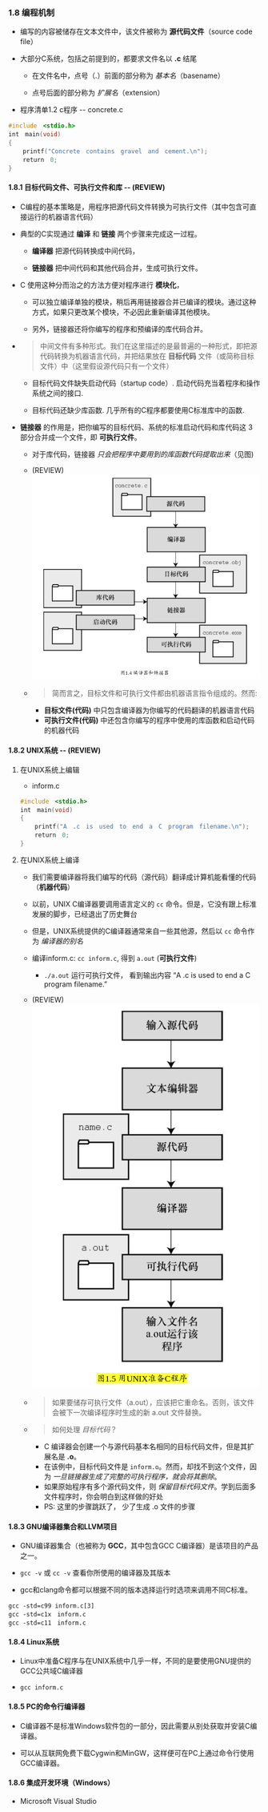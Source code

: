 ### 1.8 编程机制
* 编写的内容被储存在文本文件中，该文件被称为 **源代码文件**（source code file）

* 大部分C系统，包括之前提到的，都要求文件名以 **.c** 结尾
    * 在文件名中，点号（.）前面的部分称为 *基本名*（basename）

    * 点号后面的部分称为 *扩展名*（extension）

* 程序清单1.2 c程序 -- concrete.c
```c
#include　<stdio.h>
int　main(void)
{
    printf("Concrete　contains　gravel　and　cement.\n");
    return　0;
}
```


#### 1.8.1 目标代码文件、可执行文件和库 -- (REVIEW)
* C编程的基本策略是，用程序把源代码文件转换为可执行文件（其中包含可直接运行的机器语言代码）

* 典型的C实现通过 **编译** 和 **链接** 两个步骤来完成这一过程。
    * **编译器** 把源代码转换成中间代码，

    * **链接器** 把中间代码和其他代码合并，生成可执行文件。

* C 使用这种分而治之的方法方便对程序进行 **模块化**，
    * 可以独立编译单独的模块，稍后再用链接器合并已编译的模块。通过这种方式，如果只更改某个模块，不必因此重新编译其他模块。

    * 另外，链接器还将你编写的程序和预编译的库代码合并。

* > 中间文件有多种形式。我们在这里描述的是最普遍的一种形式，即把源代码转换为机器语言代码，并把结果放在 **目标代码** 文件（或简称目标文件）中（这里假设源代码只有一个文件）
    * 目标代码文件缺失启动代码（startup code）. 启动代码充当着程序和操作系统之间的接口.

    * 目标代码还缺少库函数. 几乎所有的C程序都要使用C标准库中的函数.

* **链接器** 的作用是，把你编写的目标代码、系统的标准启动代码和库代码这 3 部分合并成一个文件，即 **可执行文件**。
    * 对于库代码，链接器 *只会把程序中要用到的库函数代码提取出来*（见图)

    * (REVIEW) ![图1.4 编译器和链接器](images/Screenshot_2017-10-24_21-36-41.png)

    * > 简而言之，目标文件和可执行文件都由机器语言指令组成的。然而:
        * **目标文件(代码)** 中只包含编译器为你编写的代码翻译的机器语言代码
        * **可执行文件(代码)** 中还包含你编写的程序中使用的库函数和启动代码的机器代码


#### 1.8.2 UNIX系统 -- (REVIEW)
1. 在UNIX系统上编辑
    * inform.c
    ```c
    #include　<stdio.h>
    int　main(void)
    {
        printf("A　.c　is　used　to　end　a　C　program　filename.\n");
        return　0;
    }
    ```

2. 在UNIX系统上编译
    * 我们需要编译器将我们编写的代码（源代码）翻译成计算机能看懂的代码（**机器代码**）

    * 以前，UNIX C编译器要调用语言定义的 `cc` 命令。但是，它没有跟上标准发展的脚步，已经退出了历史舞台

    * 但是，UNIX系统提供的C编译器通常来自一些其他源，然后以 `cc` 命令作为 *编译器的别名*

    * 编译inform.c: `cc inform.c`, 得到 `a.out` (**可执行文件**)
        * `./a.out` 运行可执行文件， 看到输出内容 “A .c is used to end a C program filename.”

    * (REVIEW) ![图1.5 用UNIX准备C程序](images/Screenshot_2017-10-24_21-52-43.png)

    * > 如果要储存可执行文件（a.out），应该把它重命名。否则，该文件会被下一次编译程序时生成的新 a.out 文件替换。

    * > 如何处理 *目标代码*？
        * C 编译器会创建一个与源代码基本名相同的目标代码文件，但是其扩展名是 **.o**。
        * 在该例中，目标代码文件是 `inform.o`。然而，却找不到这个文件，因为 *一旦链接器生成了完整的可执行程序，就会将其删除*。
        * 如果原始程序有多个源代码文件，则 *保留目标代码文件*。学到后面多文件程序时，你会明白到这样做的好处
        * PS: 这里的步骤跳跃了， 少了生成 .o 文件的步骤


#### 1.8.3 GNU编译器集合和LLVM项目
* GNU编译器集合（也被称为 **GCC**，其中包含GCC C编译器）是该项目的产品之一。

* `gcc -v` 或 `cc -v` 查看你所使用的编译器及其版本

* gcc和clang命令都可以根据不同的版本选择运行时选项来调用不同C标准。
```
gcc -std=c99 inform.c[3]
gcc -std=c1x　inform.c
gcc -std=c11　inform.c
```


#### 1.8.4 Linux系统
* Linux中准备C程序与在UNIX系统中几乎一样，不同的是要使用GNU提供的GCC公共域C编译器

* `gcc inform.c`


#### 1.8.5 PC的命令行编译器
* C编译器不是标准Windows软件包的一部分，因此需要从别处获取并安装C编译器。

* 可以从互联网免费下载Cygwin和MinGW，这样便可在PC上通过命令行使用GCC编译器。


#### 1.8.6 集成开发环境（Windows）
* Microsoft Visual Studio
